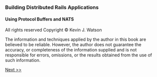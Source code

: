 ### Building Distributed Rails Applications

#### Using Protocol Buffers and NATS

All rights reserved
Copyright © Kevin J. Watson

The information and techniques applied by the author in this book are believed to be reliable. However, the author does not guarantee the accuracy, or completeness of the information supplied and is not responsible for errors, omissions, or the results obtained from the use of such information.

[Next >>](008-table-of-contents.md)
